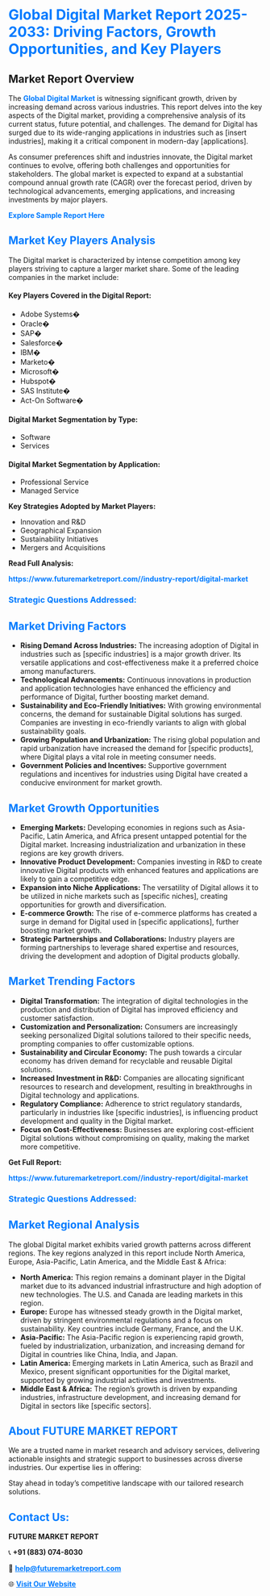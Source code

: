 <h1 style="color: #007BFF;">Global Digital Market Report 2025-2033: Driving Factors, Growth Opportunities, and Key Players</h1>

<section id="overview">
<h2>Market Report Overview</h2>
<p>The <a href="https://www.futuremarketreport.com//industry-report/digital-market" style="color: #007BFF; text-decoration: none;"><strong>Global Digital Market</strong></a> is witnessing significant growth, driven by increasing demand across various industries. This report delves into the key aspects of the Digital market, providing a comprehensive analysis of its current status, future potential, and challenges. The demand for Digital has surged due to its wide-ranging applications in industries such as [insert industries], making it a critical component in modern-day [applications].</p>
<p>As consumer preferences shift and industries innovate, the Digital market continues to evolve, offering both challenges and opportunities for stakeholders. The global market is expected to expand at a substantial compound annual growth rate (CAGR) over the forecast period, driven by technological advancements, emerging applications, and increasing investments by major players.</p>
</section>

<section id="overview">
<p><a href="https://www.futuremarketreport.com//request-sample/reportId=45570" style="color: #007BFF; text-decoration: none;"><strong>Explore Sample Report Here</strong></a></p>
</section>

<section id="key-players">
<h2 style="color: #007BFF;">Market Key Players Analysis</h2>
<p>The Digital market is characterized by intense competition among key players striving to capture a larger market share. Some of the leading companies in the market include:</p>
<h4>Key Players Covered in the Digital Report:</h4>
<ul><li>Adobe Systems�</li><li>Oracle�</li><li>SAP�</li><li>Salesforce�</li><li>IBM�</li><li>Marketo�</li><li>Microsoft�</li><li>Hubspot�</li><li>SAS Institute�</li><li>Act-On Software�</li></ul>
<h4>Digital Market Segmentation by Type:</h4>
<ul><li>Software</li><li>Services</li></ul>

<h4>Digital Market Segmentation by Application:</h4>
<ul><li>Professional Service</li><li>Managed Service</li></ul>
<p><strong>Key Strategies Adopted by Market Players:</strong></p>
<ul>
<li>Innovation and R&D</li>
<li>Geographical Expansion</li>
<li>Sustainability Initiatives</li>
<li>Mergers and Acquisitions</li>
</ul>
</section>

<section>
<p><strong>Read Full Analysis: </strong></p><a href="https://www.futuremarketreport.com//industry-report/digital-market" style="color: #007BFF; text-decoration: none;"><strong>https://www.futuremarketreport.com//industry-report/digital-market</strong></a>
<h3 style="color: #007BFF;">Strategic Questions Addressed:</h3>
</section>

<section id="driving-factors">
<h2 style="color: #007BFF;">Market Driving Factors</h2>
<ul>
<li><strong>Rising Demand Across Industries:</strong> The increasing adoption of Digital in industries such as [specific industries] is a major growth driver. Its versatile applications and cost-effectiveness make it a preferred choice among manufacturers.</li>
<li><strong>Technological Advancements:</strong> Continuous innovations in production and application technologies have enhanced the efficiency and performance of Digital, further boosting market demand.</li>
<li><strong>Sustainability and Eco-Friendly Initiatives:</strong> With growing environmental concerns, the demand for sustainable Digital solutions has surged. Companies are investing in eco-friendly variants to align with global sustainability goals.</li>
<li><strong>Growing Population and Urbanization:</strong> The rising global population and rapid urbanization have increased the demand for [specific products], where Digital plays a vital role in meeting consumer needs.</li>
<li><strong>Government Policies and Incentives:</strong> Supportive government regulations and incentives for industries using Digital have created a conducive environment for market growth.</li>
</ul>
</section>

<section id="growth-opportunities">
<h2 style="color: #007BFF;">Market Growth Opportunities</h2>
<ul>
<li><strong>Emerging Markets:</strong> Developing economies in regions such as Asia-Pacific, Latin America, and Africa present untapped potential for the Digital market. Increasing industrialization and urbanization in these regions are key growth drivers.</li>
<li><strong>Innovative Product Development:</strong> Companies investing in R&D to create innovative Digital products with enhanced features and applications are likely to gain a competitive edge.</li>
<li><strong>Expansion into Niche Applications:</strong> The versatility of Digital allows it to be utilized in niche markets such as [specific niches], creating opportunities for growth and diversification.</li>
<li><strong>E-commerce Growth:</strong> The rise of e-commerce platforms has created a surge in demand for Digital used in [specific applications], further boosting market growth.</li>
<li><strong>Strategic Partnerships and Collaborations:</strong> Industry players are forming partnerships to leverage shared expertise and resources, driving the development and adoption of Digital products globally.</li>
</ul>
</section>

<section id="trending-factors">
<h2 style="color: #007BFF;">Market Trending Factors</h2>
<ul>
<li><strong>Digital Transformation:</strong> The integration of digital technologies in the production and distribution of Digital has improved efficiency and customer satisfaction.</li>
<li><strong>Customization and Personalization:</strong> Consumers are increasingly seeking personalized Digital solutions tailored to their specific needs, prompting companies to offer customizable options.</li>
<li><strong>Sustainability and Circular Economy:</strong> The push towards a circular economy has driven demand for recyclable and reusable Digital solutions.</li>
<li><strong>Increased Investment in R&D:</strong> Companies are allocating significant resources to research and development, resulting in breakthroughs in Digital technology and applications.</li>
<li><strong>Regulatory Compliance:</strong> Adherence to strict regulatory standards, particularly in industries like [specific industries], is influencing product development and quality in the Digital market.</li>
<li><strong>Focus on Cost-Effectiveness:</strong> Businesses are exploring cost-efficient Digital solutions without compromising on quality, making the market more competitive.</li>
</ul>
</section>

<section>
<p><strong>Get Full Report: </strong></p><a href="https://www.futuremarketreport.com//industry-report/digital-market" style="color: #007BFF; text-decoration: none;"><strong>https://www.futuremarketreport.com//industry-report/digital-market</strong></a>
<h3 style="color: #007BFF;">Strategic Questions Addressed:</h3>
</section>


<section id="regional-analysis">
<h2 style="color: #007BFF;">Market Regional Analysis</h2>
<p>The global Digital market exhibits varied growth patterns across different regions. The key regions analyzed in this report include North America, Europe, Asia-Pacific, Latin America, and the Middle East & Africa:</p>
<ul>
<li><strong>North America:</strong> This region remains a dominant player in the Digital market due to its advanced industrial infrastructure and high adoption of new technologies. The U.S. and Canada are leading markets in this region.</li>
<li><strong>Europe:</strong> Europe has witnessed steady growth in the Digital market, driven by stringent environmental regulations and a focus on sustainability. Key countries include Germany, France, and the U.K.</li>
<li><strong>Asia-Pacific:</strong> The Asia-Pacific region is experiencing rapid growth, fueled by industrialization, urbanization, and increasing demand for Digital in countries like China, India, and Japan.</li>
<li><strong>Latin America:</strong> Emerging markets in Latin America, such as Brazil and Mexico, present significant opportunities for the Digital market, supported by growing industrial activities and investments.</li>
<li><strong>Middle East & Africa:</strong> The region’s growth is driven by expanding industries, infrastructure development, and increasing demand for Digital in sectors like [specific sectors].</li>
</ul>
</section>

<footer>
<h2 style="color: #007BFF;">About FUTURE MARKET REPORT</h2>
<p>We are a trusted name in market research and advisory services, delivering actionable insights and strategic support to businesses across diverse industries. Our expertise lies in offering:</p>

<p>Stay ahead in today’s competitive landscape with our tailored research solutions.</p>

<h2 style="color: #007BFF;">Contact Us:</h2>
<p><strong>FUTURE MARKET REPORT</strong></p>
<p>📞 <strong>+91 (883) 074-8030</strong></p>
<p>📧 <strong><a href="mailto:help@futuremarketreport.com" style="color: #007BFF;">help@futuremarketreport.com</a></strong></p>
<p>🌐 <strong><a href="https://www.futuremarketreport.com/" style="color: #007BFF;">Visit Our Website</a></strong></p>
</footer>